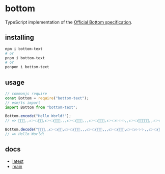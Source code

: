 # bottom

TypeScript implementation of the [Official Bottom specification](https://github.com/bottom-software-foundation/spec).

## installing

```sh
npm i bottom-text
# or
pnpm i bottom-text
# or
ponpon i bottom-text
```

## usage

```js
// commonjs require
const Bottom = require("bottom-text");
// esm/ts import
import Bottom from "bottom-text";

Bottom.encode("Hello World!");
// => 💖✨✨,,👉👈💖💖,👉👈💖💖🥺,,,👉👈💖💖🥺,,,👉👈💖💖✨,👉👈✨✨✨,,👉👈💖✨✨✨🥺,,👉👈💖💖✨,👉👈💖💖✨,,,,👉👈💖💖🥺,,,👉👈💖💖👉👈✨✨✨,,,👉👈

Bottom.decode("💖✨✨,,👉👈💖💖,👉👈💖💖🥺,,,👉👈💖💖🥺,,,👉👈💖💖✨,👉👈✨✨✨,,👉👈💖✨✨✨🥺,,👉👈💖💖✨,👉👈💖💖✨,,,,👉👈💖💖🥺,,,👉👈💖💖👉👈✨✨✨,,,👉👈");
// => Hello World!
```

## docs

- [latest](https://autumnblazey.github.io/bottom/latest/)
- [main](https://autumnblazey.github.io/bottom/master/)
